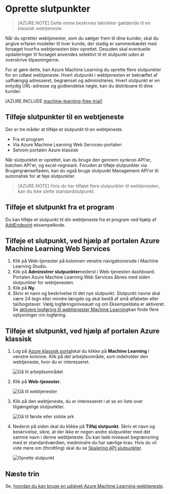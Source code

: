 <properties
    pageTitle="Oprette Web service slutpunkter i Machine Learning | Microsoft Azure"
    description="Oprette Web service slutpunkter i Azure Machine Learning"
    services="machine-learning"
    documentationCenter=""
    authors="hiteshmadan"
    manager="padou"
    editor="cgronlun"/>

<tags
    ms.service="machine-learning"
    ms.devlang="multiple"
    ms.topic="article"
    ms.tgt_pltfrm="na"
    ms.workload="tbd"
    ms.date="10/04/2016"
    ms.author="himad"/>


# <a name="creating-endpoints"></a>Oprette slutpunkter

>[AZURE.NOTE] Dette emne beskrives teknikker gældende til en klassisk webtjeneste.

Når du opretter webtjenester, som du sælger frem til dine kunder, skal du angive erfaren modeller til hver kunde, der stadig er sammenkædet med forsøget hvorfra webtjenesten blev oprettet. Desuden skal eventuelle opdateringer til forsøget anvendes selektivt til et slutpunkt uden at overskrive tilpasningerne.

For at gøre dette, kan Azure Machine Learning du oprette flere slutpunkter for en udløst webtjeneste. Hvert slutpunkt i webtjenesten er bekræftet af uafhængig adresseret, begrænset og administreres. Hvert slutpunkt er en entydig URL-adresse og godkendelse nøgle, kan du distribuere til dine kunder.

[AZURE.INCLUDE [machine-learning-free-trial](../../includes/machine-learning-free-trial.md)]

## <a name="adding-endpoints-to-a-web-service"></a>Tilføje slutpunkter til en webtjeneste

Der er tre måder at tilføje et slutpunkt til en webtjeneste.

* Fra et program
* Via Azure Machine Learning Web Services-portalen
* Selvom portalen Azure klassisk

Når slutpunktet er oprettet, kan du bruge den gennem synkron API'er, batchen API'er, og excel-regneark. Foruden at tilføje slutpunkter via Brugergrænsefladen, kan du også bruge slutpunkt Management API'er til automatisk for at føje slutpunkter.

 >[AZURE.NOTE] Hvis du har tilføjet flere slutpunkter til webtjenesten, kan du ikke slette standardslutpunkt.

## <a name="adding-an-endpoint-programmatically"></a>Tilføje et slutpunkt fra et program

Du kan tilføje et slutpunkt til din webtjeneste fra et program ved hjælp af [AddEndpoint](https://github.com/raymondlaghaeian/AML_EndpointMgmt/blob/master/Program.cs) eksempelkode.

## <a name="adding-an-endpoint-using-the-azure-machine-learning-web-services-portal"></a>Tilføje et slutpunkt, ved hjælp af portalen Azure Machine Learning Web Services

1. Klik på Web-tjenester på kolonnen venstre navigationsrude i Machine Learning Studio.
2. Klik på **Administrer slutpunkter**nederst i Web-tjenesten dashboard. Portalen Azure Machine Learning Web Services åbnes med siden slutpunkter for webtjenesten.
3. Klik på **Ny**.
4. Skriv et navn og beskrivelse til det nye slutpunkt. Slutpunkt navne skal være 24 tegn eller mindre længde og skal bestå af små alfabeter eller tal/bogstaver. Vælg logføringsniveauet og om Eksempeldata er aktiveret. Se [aktivere logføring til webtjenester Machine Learning](machine-learning-web-services-logging.md)kan finde flere oplysninger om logføring.

## <a name="adding-an-endpoint-using-the-azure-classic-portal"></a>Tilføje et slutpunkt, ved hjælp af portalen Azure klassisk


1. Log på [Azure klassisk portal](http://manage.windowsazure.com)skal du klikke på **Machine Learning** i venstre kolonne. Klik på det arbejdsområde, som indeholder den webtjeneste, hvor du er interesseret.

    ![Gå til arbejdsområdet](./media/machine-learning-create-endpoint/figure-1.png)

2. Klik på **Web-tjenester**.

    ![Gå til webtjenester](./media/machine-learning-create-endpoint/figure-2.png)

3. Klik på den webtjeneste, du er interesseret i at se en liste over tilgængelige slutpunkter.

    ![Gå til første eller sidste ark](./media/machine-learning-create-endpoint/figure-3.png)

4. Nederst på siden skal du klikke på **Tilføj slutpunkt**. Skriv et navn og beskrivelse, sikre, at der ikke er nogen andre slutpunkter med det samme navn i denne webtjeneste. Du kan lade niveauet begrænsning med er standardværdien, medmindre du har særlige krav. Hvis du vil vide mere om (throttling) skal du se [Skalering API slutpunkter](machine-learning-scaling-webservice.md).

    ![Oprette slutpunkt](./media/machine-learning-create-endpoint/figure-4.png)

## <a name="next-steps"></a>Næste trin

Se, [hvordan du kan bruge en udgivet Azure Machine Learning-webtjeneste](machine-learning-consume-web-services.md).
